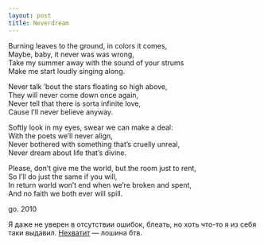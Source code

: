 ```yaml
---
layout: post
title: Neverdream
---
```


Burning leaves to the ground, in colors it comes,  
Maybe, baby, it never was was wrong,  
Take my summer away with the sound of your strums  
Make me start loudly singing along.

Never talk ’bout the stars floating so high above,  
They will never come down once again,  
Never tell that there is sorta infinite love,  
Cause I’ll never believe anyway.

Softly look in my eyes, swear we can make a deal:  
With the poets we’ll never align,  
Never bothered with something that’s cruelly unreal,  
Never dream about life that’s divine.

Please, don’t give me the world, but the room just to rent,  
So I’ll do just the same if you will,  
In return world won’t end when we’re broken and spent,  
And no faith we both ever will spill.

go. 2010

Я даже не уверен в отсутствии ошибок, блеать, но хоть что-то я из себя таки выдавил. [Нехватит](http://twitter.com/nexvatit) — лошина бтв.